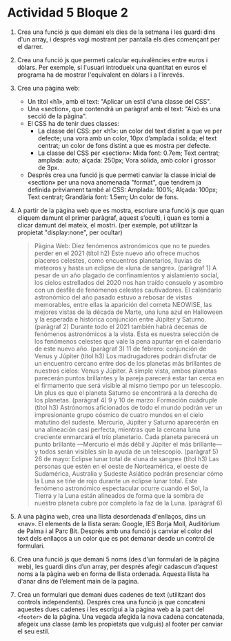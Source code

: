 # Actividad 5 Bloque 2

1. Crea una funció js que demani els dies de la setmana i les guardi dins d'un array, i després vagi mostrant per pantalla els dies començant per el darrer.
2. Crea una funció js que permeti calcular equivalències entre euros i dòlars. Per exemple, si l'usuari introdueix una quantitat en euros el programa ha de mostrar l'equivalent en dòlars i a l'inrevés.
3. Crea una pàgina web:
   - Un títol «h1», amb el text: "Aplicar un estil d'una classe del CSS".
   - Una «section», que contendrà un paràgraf amb el text: "Això és una secció de la pàgina".
   - El CSS ha de tenir dues classes:
      - La classe del CSS: per «h1»: un color del text distint a que ve per defecte; una vora amb un color, 10px d’amplada i solida; el text centrat; un color de fons distint a que es mostra per defecte.
      - La classe del CSS per «section»: Mida font: 0.7em; Text centrat; amplada: auto; alçada: 250px; Vora sòlida, amb color i grossor de 3px.
   - Després crea una funció js que permeti canviar la classe inicial de «section» per una nova anomenada "format", que tendrem ja definida prèviament també al CSS: Amplada: 100%; Alçada: 100px; Text centrat; Grandària font: 1.5em; Un color de fons.
4. A partir de la pàgina web que es mostra, escriure una funció js que quan cliquem damunt el primer paràgraf, aquest s’oculti, i quan es torni a clicar damunt del mateix, el mostri. (per exemple, pot utilitzar la propietat "display:none", per ocultar)

   >Pàgina Web:
Diez fenómenos astronómicos que no te puedes perder en el 2021 (títol h2)
Este nuevo año ofrece muchos placeres celestes, como encuentros planetarios, lluvias de meteoros y hasta un eclipse de «luna de sangre». (paràgraf 1)
A pesar de un año plagado de confinamientos y aislamiento social, los cielos estrellados del 2020 nos han traído consuelo y asombro con un desfile de fenómenos celestes cautivadores. El calendario astronómico del año pasado estuvo a rebosar de vistas memorables, entre ellas la aparición del cometa NEOWISE, las mejores vistas de la década de Marte, una luna azul en Halloween y la esperada e histórica conjunción entre Júpiter y Saturno. (paràgraf 2)
Durante todo el 2021 también habrá decenas de fenómenos astronómicos a la vista. Esta es nuestra selección de los fenómenos celestes que vale la pena apuntar en el calendario de este nuevo año. (paràgraf 3)
11 de febrero: conjunción de Venus y Júpiter (títol h3)
Los madrugadores podrán disfrutar de un encuentro cercano entre dos de los planetas más brillantes de nuestros cielos: Venus y Júpiter. A simple vista, ambos planetas parecerán puntos brillantes y la pareja parecerá estar tan cerca en el firmamento que será visible al mismo tiempo por un telescopio. Un plus es que el planeta Saturno se encontrará a la derecha de los planetas. (paràgraf 4)
9 y 10 de marzo: Formación cuádruple (títol h3)
Astrónomos aficionados de todo el mundo podrán ver un impresionante grupo cósmico de cuatro mundos en el cielo matutino del sudeste. Mercurio, Júpiter y Saturno aparecerán en una alineación casi perfecta, mientras que la cercana luna creciente enmarcará el trío planetario. Cada planeta parecerá un punto brillante —Mercurio el más débil y Júpiter el más brillante— y todos serán visibles sin la ayuda de un telescopio. (paràgraf 5)
26 de mayo: Eclipse lunar total de «luna de sangre» (títol h3)
Las personas que estén en el oeste de Norteamérica, el oeste de Sudamérica, Australia y Sudeste Asiático podrán presenciar cómo la Luna se tiñe de rojo durante un eclipse lunar total. Este fenómeno astronómico espectacular ocurre cuando el Sol, la Tierra y la Luna están alineados de forma que la sombra de nuestro planeta cubre por completo la faz de la Luna. (paràgraf 6)
5. A una pàgina web, crea una llista desordenada d'enllaços, dins un «nav». El elements de la llista seran:
Google, IES Borja Moll, Auditòrium de Palma i al Parc Bit. Després amb una funció js canviar el color del text dels
enllaços a un color que es pot demanar desde un control de formulari.

6. Crea una funció js que demani 5 noms (des d'un formulari de la pàgina web), les guardi dins d’un array, per després afegir cadascun d’aquest noms a la pàgina web en forma de llista ordenada. Aquesta llista ha d'anar dins de l’element main de la pagina.
7. Crea un formulari que demani dues cadenes de text (utilitzant dos controls independents). Després crea una funció js que concateni aquestes dues cadenes i les escrigui a la pàgina web a la part del `<footer>` de la pàgina. Una vegada afegida la nova cadena concatenada, afegeix una classe (amb les propietats que vulguis) al footer per canviar el seu estil.
